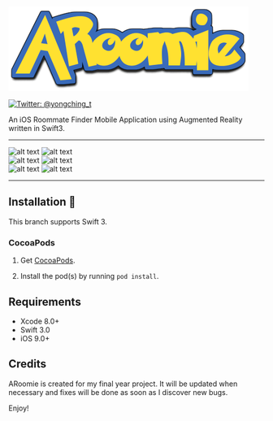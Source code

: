![ARoomie](Screenshots/logo.png)

[![Twitter: @yongching_t](https://img.shields.io/badge/twitter-yongching__t-blue.svg)](https://twitter.com/yongching_t)

An iOS Roommate Finder Mobile Application using Augmented Reality written in Swift3.
***

<section>
  <img src="https://github.com/yongching/ARoomie/blob/master/Screenshots/1.PNG" alt="alt text" width="281" height="500">
  <img src="https://github.com/yongching/ARoomie/blob/master/Screenshots/2.PNG" alt="alt text" width="281" height="500">
</section>

<section>
  <img src="https://github.com/yongching/ARoomie/blob/master/Screenshots/3.PNG" alt="alt text" width="281" height="500">
  <img src="https://github.com/yongching/ARoomie/blob/master/Screenshots/4.PNG" alt="alt text" width="281" height="500">
</section>

<section>
  <img src="https://github.com/yongching/ARoomie/blob/master/Screenshots/5.PNG" alt="alt text" width="281" height="500">
  <img src="https://github.com/yongching/ARoomie/blob/master/Screenshots/6.PNG" alt="alt text" width="281" height="500">
</section>

***

## Installation 📱

This branch supports Swift 3.

### CocoaPods

1. Get [CocoaPods](http://www.cocoapods.org).

2. Install the pod(s) by running `pod install`.

## Requirements

* Xcode 8.0+
* Swift 3.0
* iOS 9.0+

## Credits

ARoomie is created for my final year project. It will be updated when necessary and fixes will be done as soon as I discover new bugs. 

Enjoy!

